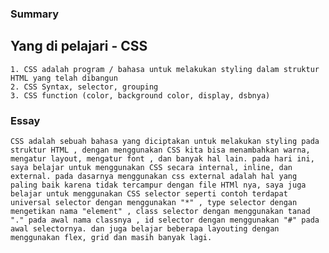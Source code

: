 ### Summary

## Yang di pelajari - CSS
    1. CSS adalah program / bahasa untuk melakukan styling dalam struktur HTML yang telah dibangun
    2. CSS Syntax, selector, grouping
    3. CSS function (color, background color, display, dsbnya)

### Essay
    CSS adalah sebuah bahasa yang diciptakan untuk melakukan styling pada struktur HTML , dengan menggunakan CSS kita bisa menambahkan warna, mengatur layout, mengatur font , dan banyak hal lain. pada hari ini, saya belajar untuk menggunakan CSS secara internal, inline, dan external. pada dasarnya menggunakan css external adalah hal yang paling baik karena tidak tercampur dengan file HTMl nya, saya juga belajar untuk menggunakan CSS selector seperti contoh terdapat universal selector dengan menggunakan "*" , type selector dengan mengetikan nama "element" , class selector dengan menggunakan tanad "." pada awal nama classnya , id selector dengan menggunakan "#" pada awal selectornya. dan juga belajar beberapa layouting dengan menggunakan flex, grid dan masih banyak lagi. 
